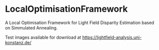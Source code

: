 # LocalOptimisationFramework

A Local Optimisation Framework for Light Field Disparity Estimation based on Simmulated Annealing. 

Test images available for download at https://lightfield-analysis.uni-konstanz.de/
